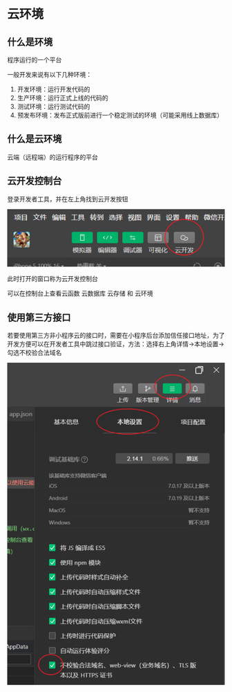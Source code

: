 # 云环境

## 什么是环境
程序运行的一个平台

一般开发来说有以下几种环境：

1. 开发环境：运行开发代码的
2. 生产环境：运行正式上线的代码的
3. 测试环境：运行测试代码的
4. 预发布环境：发布正式版前进行一个稳定测试的环境（可能采用线上数据库）

## 什么是云环境
云端（远程端）的运行程序的平台

## 云开发控制台
登录开发者工具，并在左上角找到云开发按钮

![](md-imgs/yun-button.png)

此时打开的窗口称为云开发控制台

可以在控制台上查看云函数 云数据库 云存储 和 云环境

## 使用第三方接口
若要使用第三方非小程序云的接口时，需要在小程序后台添加信任接口地址，为了开发方便可以在开发者工具中跳过接口验证，方法：选择右上角详情->本地设置->勾选不校验合法域名

![](md-imgs/ignore-validate.png)